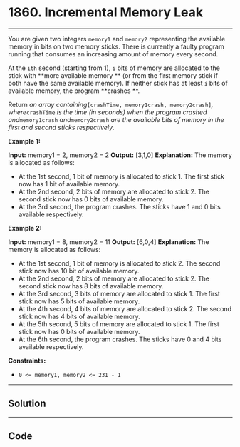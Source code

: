 # 1860. Incremental Memory Leak

---

You are given two integers `memory1` and `memory2` representing the available memory in bits on two memory sticks. There is currently a faulty program running that consumes an increasing amount of memory every second.

At the `ith` second (starting from 1), `i` bits of memory are allocated to the stick with **more available memory ** (or from the first memory stick if both have the same available memory). If neither stick has at least `i` bits of available memory, the program **crashes **.

Return _an array containing_`[crashTime, memory1crash, memory2crash]`_, where_`crashTime` _is the time (in seconds) when the program crashed and_`memory1crash` _and_`memory2crash` _are the available bits of memory in the first and second sticks respectively_.

 

**Example 1:**


**Input:** memory1 = 2, memory2 = 2
**Output:** [3,1,0]
**Explanation:** The memory is allocated as follows:
- At the 1st second, 1 bit of memory is allocated to stick 1. The first stick now has 1 bit of available memory.
- At the 2nd second, 2 bits of memory are allocated to stick 2. The second stick now has 0 bits of available memory.
- At the 3rd second, the program crashes. The sticks have 1 and 0 bits available respectively.


**Example 2:**


**Input:** memory1 = 8, memory2 = 11
**Output:** [6,0,4]
**Explanation:** The memory is allocated as follows:
- At the 1st second, 1 bit of memory is allocated to stick 2. The second stick now has 10 bit of available memory.
- At the 2nd second, 2 bits of memory are allocated to stick 2. The second stick now has 8 bits of available memory.
- At the 3rd second, 3 bits of memory are allocated to stick 1. The first stick now has 5 bits of available memory.
- At the 4th second, 4 bits of memory are allocated to stick 2. The second stick now has 4 bits of available memory.
- At the 5th second, 5 bits of memory are allocated to stick 1. The first stick now has 0 bits of available memory.
- At the 6th second, the program crashes. The sticks have 0 and 4 bits available respectively.


 

**Constraints:**

  * `0 <= memory1, memory2 <= 231 - 1`

---

## Solution



---

## Code
```python


```